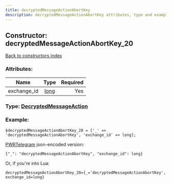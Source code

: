 ```yaml
---
title: decryptedMessageActionAbortKey
description: decryptedMessageActionAbortKey attributes, type and example
---
```

## Constructor: decryptedMessageActionAbortKey\_20  
[Back to constructors index](index.md)



### Attributes:

| Name     |    Type       | Required |
|----------|:-------------:|---------:|
|exchange\_id|[long](../types/long.md) | Yes|



### Type: [DecryptedMessageAction](../types/DecryptedMessageAction.md)


### Example:

```
$decryptedMessageActionAbortKey_20 = ['_' => 'decryptedMessageActionAbortKey', 'exchange_id' => long];
```  

[PWRTelegram](https://pwrtelegram.xyz) json-encoded version:

```
{"_": "decryptedMessageActionAbortKey", "exchange_id": long}
```


Or, if you're into Lua:  


```
decryptedMessageActionAbortKey_20={_='decryptedMessageActionAbortKey', exchange_id=long}

```


